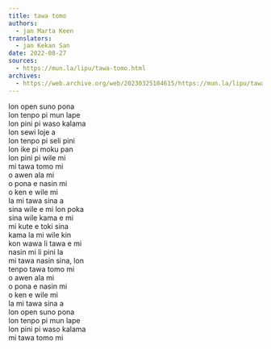 ```yaml
---
title: tawa tomo
authors:
  - jan Marta Keen
translators:
  - jan Kekan San
date: 2022-08-27
sources:
  - https://mun.la/lipu/tawa-tomo.html
archives:
  - https://web.archive.org/web/20230325104615/https://mun.la/lipu/tawa-tomo.html
---
```


lon open suno pona  
lon tenpo pi mun lape  
lon pini pi waso kalama  
lon sewi loje a  
lon tenpo pi seli pini  
lon ike pi moku pan  
lon pini pi wile mi  
mi tawa tomo mi  
o awen ala mi  
o pona e nasin mi  
o ken e wile mi  
la mi tawa sina a  
sina wile e mi lon poka  
sina wile kama e mi  
mi kute e toki sina  
kama la mi wile kin  
kon wawa li tawa e mi  
nasin mi li pini la  
mi tawa nasin sina, lon  
tenpo tawa tomo mi  
o awen ala mi  
o pona e nasin mi  
o ken e wile mi  
la mi tawa sina a  
lon open suno pona  
lon tenpo pi mun lape  
lon pini pi waso kalama  
mi tawa tomo mi